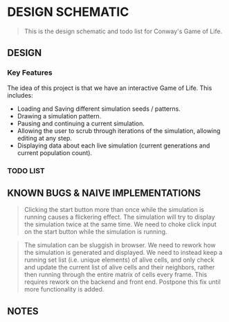 # DESIGN SCHEMATIC

> This is the design schematic and todo list for Conway's Game of Life.


## DESIGN

### Key Features

The idea of this project is that we have an interactive Game of Life. This includes:
- Loading and Saving different simulation seeds / patterns.
- Drawing a simulation pattern.
- Pausing and continuing a current simulation.
- Allowing the user to scrub through iterations of the simulation, allowing editing at any step.
- Displaying data about each live simulation (current generations and current population count).

### TODO LIST


## KNOWN BUGS & NAIVE IMPLEMENTATIONS

> Clicking the start button more than once while the simulation is running causes a flickering effect. The simulation will try to display the simulation twice at the same time. We need to choke click input on the start button while the simulation is running.

> The simulation can be sluggish in browser. We need to rework how the simulation is generated and displayed. We need to instead keep a running
set list (i.e. unique elements) of alive cells, and only check and update the current list of alive cells and their neighbors, rather then running through the entire matrix of cells every frame. This requires rework on the backend and front end. Postpone this fix until more functionality is added.


## NOTES

